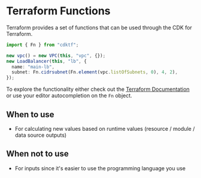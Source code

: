 # Terraform Functions

Terraform provides a set of functions that can be used through the CDK for Terraform.

```ts
import { Fn } from "cdktf";

new vpc() = new VPC(this, "vpc", {});
new LoadBalancer(this, "lb", {
  name: "main-lb",
  subnet: Fn.cidrsubnet(Fn.element(vpc.listOfSubnets, 0), 4, 2),
});
```

To explore the functionality either check out the [Terraform Documentation](https://www.terraform.io/docs/language/functions/index.html) or use your editor autocompletion on the `Fn` object.

## When to use

- For calculating new values based on runtime values (resource / module / data source outputs)

## When not to use

- For inputs since it's easier to use the programming language you use

